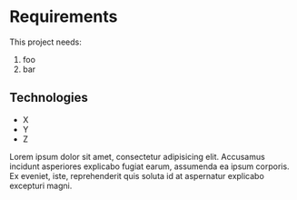 # Requirements

This project needs:

1. foo
2. bar

## Technologies

- X
- Y
- Z

Lorem ipsum dolor sit amet, consectetur adipisicing elit. Accusamus incidunt asperiores explicabo fugiat earum, assumenda ea ipsum corporis. Ex eveniet, iste, reprehenderit quis soluta id at aspernatur explicabo excepturi magni.